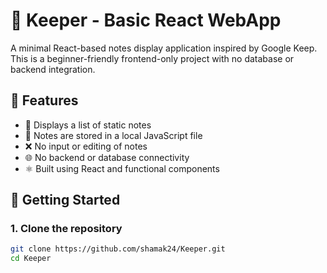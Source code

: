 # 📝 Keeper - Basic React WebApp

A minimal React-based notes display application inspired by Google Keep. This is a beginner-friendly frontend-only project with no database or backend integration.

## 🚀 Features

- 📄 Displays a list of static notes
- 🧠 Notes are stored in a local JavaScript file
- ❌ No input or editing of notes
- 🌐 No backend or database connectivity
- ⚛️ Built using React and functional components

## 🚀 Getting Started

### 1. Clone the repository

```bash
git clone https://github.com/shamak24/Keeper.git
cd Keeper
